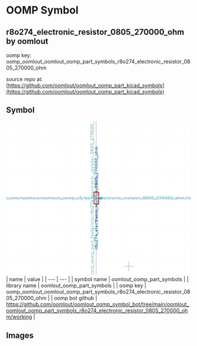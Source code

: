 # OOMP Symbol  
## r8o274_electronic_resistor_0805_270000_ohm  by oomlout  
  
oomp key: oomp_oomlout_oomlout_oomp_part_symbols_r8o274_electronic_resistor_0805_270000_ohm  
  
source repo at: [https://github.com/oomlout/oomlout_oomp_part_kicad_symbols](https://github.com/oomlout/oomlout_oomp_part_kicad_symbols)  
## Symbol  
  
[![working.png](working_600.png)](working.png)  
| name | value | 
| --- | --- | 
| symbol name | oomlout_oomp_part_symbols | 
| library name | oomlout_oomp_part_symbols | 
| oomp key | oomp_oomlout_oomlout_oomp_part_symbols_r8o274_electronic_resistor_0805_270000_ohm | 
| oomp bot github | https://github.com/oomlout/oomlout_oomp_symbol_bot/tree/main/oomlout_oomlout_oomp_part_symbols_r8o274_electronic_resistor_0805_270000_ohm/working | 
## Images  
